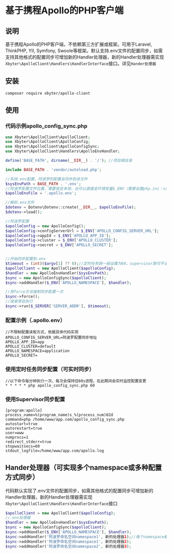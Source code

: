 # 基于携程Apollo的PHP客户端

## 说明
基于携程Apollo的PHP客户端，不依赖第三方扩展或框架。可用于Laravel, ThinkPHP, YII, Symfony, Swoole等框架。默认支持.env文件的配置同步，如需支持其他格式的配置同步可增加新的Handler处理器，新的Handler处理器需实现`Xbyter\ApolloClient\Handlers\HandlerInterface`接口。详见`Hander处理器`

## 安装
```
composer require xbyter/apollo-client
```

## 使用
### 代码示例apollo_config_sync.php
```php
use Xbyter\ApolloClient\ApolloClient;
use Xbyter\ApolloClient\ApolloConfig;
use Xbyter\ApolloClient\ApolloConfigSync;
use Xbyter\ApolloClient\Handlers\ApolloEnvHandler;

define('BASE_PATH', dirname(__DIR__) . '/'); //项目根目录

include BASE_PATH . 'vendor/autoload.php';

//系统.env配置，阿波罗的配置会同步到该文件
$sysEnvPath = BASE_PATH . '.env';
//阿波罗配置文件位置，需要放在本地，也可以直接走环境变量$_ENV（需要设置php.ini：variables_order = "EGPCS"）
$apolloEnvFile = '.apollo.env';

//解析.env文件
$dotenv = Dotenv\Dotenv::create(__DIR__, $apolloEnvFile);
$dotenv->load();

//阿波罗配置
$apolloConfig = new ApolloConfig();
$apolloConfig->configServerUrl = $_ENV['APOLLO_CONFIG_SERVER_URL'];
$apolloConfig->appId = $_ENV['APOLLO_APP_ID'];
$apolloConfig->cluster = $_ENV['APOLLO_CLUSTER'];
$apolloConfig->secret = $_ENV['APOLLO_SECRET'];


//开始同步配置到.env
$timeout = (int)($argv[1] ?? 0);//定时任务跑一般设置为60，supervisor跑可不设置
$apolloClient = new ApolloClient($apolloConfig);
$handler = new ApolloEnvHandler($sysEnvPath);
$sync = new ApolloConfigSync($apolloClient);
$sync->addHandler($_ENV['APOLLO_NAMESPACE'], $handler);

//用force方法强制同步配置一次
$sync->force();
//或者常驻执行
$sync->run($_SERVER['SERVER_ADDR'], $timeout);

```


### 配置示例（.apollo.env）
```
//不限制配置读取方式，依据具体代码实现
APOLLO_CONFIG_SERVER_URL=阿波罗配置同步地址
APOLLO_APP_ID=app
APOLLO_CLUSTER=default
APOLLO_NAMESPACE=application
APOLLO_SECRET=
```

### 使用定时任务同步配置（可实时同步）
```
//以下命令每分钟执行一次，每次会保持住60s进程，在此期间会实时监控配置变更
* * * * * php apollo_config_sync.php 60
```

### 使用Supervisor同步配置
```
[program:apollo]
process_name=%(program_name)s_%(process_num)02d
command=php /home/www/app.com/apollo_config_sync.php
autostart=true
autorestart=true
user=www
numprocs=1
redirect_stderr=true
stopwaitsecs=60
stdout_logfile=/home/www/app.com/apollo.log
```

## Hander处理器（可实现多个namespace或多种配置方式同步）
代码默认实现了.env文件的配置同步，如需其他格式的配置同步可增加新的Handler处理器，新的Handler处理器需实现`Xbyter\ApolloClient\Handlers\HandlerInterface`接口
```php
$apolloClient = new ApolloClient($apolloConfig);
//.env处理器
$handler = new ApolloEnvHandler($sysEnvPath);
$sync = new ApolloConfigSync($apolloClient);
$sync->addHandler($_ENV['APOLLO_NAMESPACE'], $handler);
$sync->addHandler('阿波罗命名空间namespace1', 新的处理器1);//每个namespace都可以有不同/相同的处理方式
$sync->addHandler('阿波罗命名空间namespace1', 新的处理器2);
$sync->addHandler('阿波罗命名空间namespace2', 新的处理器3);
```
